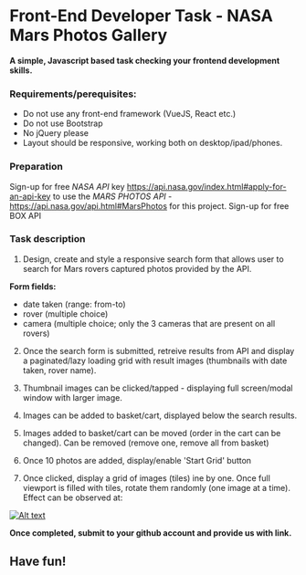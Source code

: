 # Front-End Developer Task -  NASA Mars Photos Gallery

**A simple, Javascript based task checking your frontend development skills.** 



### Requirements/perequisites:
* Do not use any front-end framework (VueJS, React etc.)
* Do not use Bootstrap
* No jQuery please
* Layout should be responsive, working both on desktop/ipad/phones.



### Preparation
Sign-up for free *NASA API* key https://api.nasa.gov/index.html#apply-for-an-api-key
to use the *MARS PHOTOS API* - https://api.nasa.gov/api.html#MarsPhotos for this project.
Sign-up for free BOX API




### Task description
1. Design, create and style a responsive search form that allows user to search for Mars rovers captured photos provided by the API.

**Form fields:**
* date taken (range: from-to)
* rover (multiple choice)
* camera (multiple choice; only the 3 cameras that are present on all rovers)


2. Once the search form is submitted, retreive results from API and display a paginated/lazy loading grid with result images (thumbnails with date taken, rover name).

3. Thumbnail images can be clicked/tapped - displaying full screen/modal window with larger image.

4. Images can be added to basket/cart, displayed below the search results.

5. Images added to basket/cart can be moved (order in the cart can be changed). Can be removed (remove one, remove all from basket)

6. Once 10 photos are added, display/enable 'Start Grid' button

7. Once clicked, display a grid of images (tiles) ine by one. Once full viewport is filled with tiles, rotate them randomly (one image at a time). Effect can be observed at:

[![Alt text](https://img.youtube.com/vi/peudGV9jbAE/0.jpg)](https://www.youtube.com/watch?v=peudGV9jbAE)




**Once completed, submit to your github account and provide us with link.**

## Have fun!

